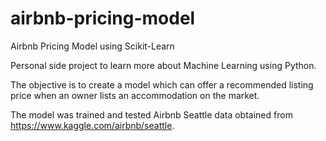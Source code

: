 # airbnb-pricing-model
Airbnb Pricing Model using Scikit-Learn

Personal side project to learn more about Machine Learning using Python.

The objective is to create a model which can offer a recommended listing price when an owner lists an accommodation on the market.

The model was trained and tested Airbnb Seattle data obtained from https://www.kaggle.com/airbnb/seattle.


